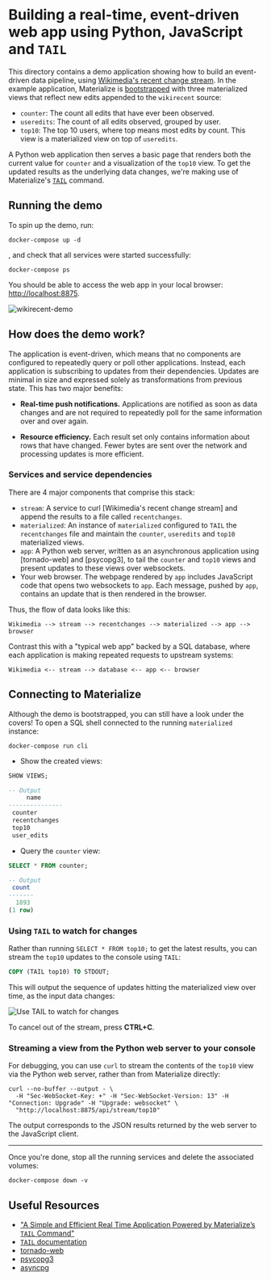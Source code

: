# Building a real-time, event-driven web app using Python, JavaScript and `TAIL`

This directory contains a demo application showing how to build an event-driven
data pipeline, using [Wikimedia's recent change stream](https://stream.wikimedia.org/v2/stream/recentchange). In the example
application, Materialize is [bootstrapped](/server/views.sql) with three materialized views that
reflect new edits appended to the `wikirecent` source:

- `counter`: The count all edits that have ever been observed.
- `useredits`: The count of all edits observed, grouped by user.
- `top10`: The top 10 users, where top means most edits by count. This view is a materialized view on top of `useredits`.

A Python web application then serves a basic page that renders both the current
value for `counter` and a visualization of the `top10` view. To get the updated
results as the underlying data changes, we're making use of Materialize's
[`TAIL`](https://materialize.com/docs/sql/tail/) command.

## Running the demo

To spin up the demo, run:

```
docker-compose up -d
```

, and check that all services were started successfully:

```
docker-compose ps
```

You should be able to access the web app in your local browser: <http://localhost:8875>.

![wikirecent-demo](https://user-images.githubusercontent.com/21223421/149947818-01a89070-a6f6-42ee-a199-c31af09f8791.gif)

## How does the demo work?

The application is event-driven, which means that no components are configured to repeatedly query or poll other applications.
Instead, each application is subscribing to updates from their dependencies.
Updates are minimal in size and expressed solely as transformations from
previous state. This has two major benefits:

- **Real-time push notifications.** Applications are notified as soon as data
  changes and are not required to repeatedly poll for the same information over
  and over again.

- **Resource efficiency.** Each result set only contains information about
  rows that have changed. Fewer bytes are sent over the network and processing
  updates is more efficient.

### Services and service dependencies

There are 4 major components that comprise this stack:

- `stream`: A service to curl [Wikimedia's recent change stream] and append the results to a file called `recentchanges`.
- `materialized`: An instance of `materialized` configured to `TAIL` the
  `recentchanges` file and maintain the `counter`, `useredits` and `top10`
  materialized views.
- `app`: A Python web server, written as an asynchronous application using
  [tornado-web] and [psycopg3], to tail the `counter` and `top10` views and
  present updates to these views over websockets.
- Your web browser. The webpage rendered by `app` includes JavaScript code
  that opens two websockets to `app`. Each message, pushed by `app`, contains an
  update that is then rendered in the browser.

Thus, the flow of data looks like this:

    Wikimedia --> stream --> recentchanges --> materialized --> app --> browser

Contrast this with a "typical web app" backed by a SQL database, where each application is making
repeated requests to upstream systems:

    Wikimedia <-- stream --> database <-- app <-- browser

## Connecting to Materialize

Although the demo is bootstrapped, you can still have a look under the covers! To open a SQL shell connected to the running `materialized` instance:

```
docker-compose run cli
```

- Show the created views:

```sql
SHOW VIEWS;

-- Output
     name
---------------
 counter
 recentchanges
 top10
 user_edits
```

- Query the `counter` view:

```sql
SELECT * FROM counter;

-- Output
 count
-------
  1893
(1 row)
```

### Using `TAIL` to watch for changes

Rather than running `SELECT * FROM top10;` to get the latest results, you can stream the `top10` updates to the console using `TAIL`:

```sql
COPY (TAIL top10) TO STDOUT;
```

This will output the sequence of updates hitting the materialized view over time, as the input data changes:

![Use TAIL to watch for changes](https://user-images.githubusercontent.com/21223421/149956101-aef8ad16-f563-4201-a10d-68c8c7c23e5d.gif)

To cancel out of the stream, press **CTRL+C**.

### Streaming a view from the Python web server to your console

For debugging, you can use `curl` to stream the contents of the `top10` view via the Python web server,
rather than from Materialize directly:

```
curl --no-buffer --output - \
  -H "Sec-WebSocket-Key: +" -H "Sec-WebSocket-Version: 13" -H "Connection: Upgrade" -H "Upgrade: websocket" \
  "http://localhost:8875/api/stream/top10"
```

The output corresponds to the JSON results returned by the web server to the
JavaScript client.

<hr>

Once you're done, stop all the running services and delete the
associated volumes:

```
docker-compose down -v
```

## Useful Resources

- ["A Simple and Efficient Real Time Application Powered by Materialize’s `TAIL` Command"](https://materialize.com/a-simple-and-efficient-real-time-application-powered-by-materializes-tail-command/)
- [`TAIL` documentation](https://materialize.com/docs/sql/tail/)
- [tornado-web](https://www.tornadoweb.org/en/stable/)
- [psycopg3](https://www.psycopg.org/psycopg3/)
- [asyncpg](https://github.com/MagicStack/asyncpg)
